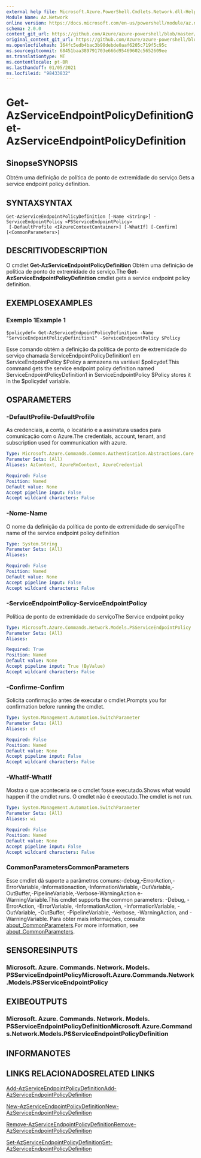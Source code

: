 ```yaml
---
external help file: Microsoft.Azure.PowerShell.Cmdlets.Network.dll-Help.xml
Module Name: Az.Network
online version: https://docs.microsoft.com/en-us/powershell/module/az.network/get-azserviceendpointpolicydefinition
schema: 2.0.0
content_git_url: https://github.com/Azure/azure-powershell/blob/master/src/Network/Network/help/Get-AzServiceEndpointPolicyDefinition.md
original_content_git_url: https://github.com/Azure/azure-powershell/blob/master/src/Network/Network/help/Get-AzServiceEndpointPolicyDefinition.md
ms.openlocfilehash: 164fc5edb4bac3b90debde0aaf6205c719f5c95c
ms.sourcegitcommit: 68451baa389791703e666d95469602c5652609ee
ms.translationtype: MT
ms.contentlocale: pt-BR
ms.lasthandoff: 01/05/2021
ms.locfileid: "98433832"
---
```

# <span data-ttu-id="e391c-101">Get-AzServiceEndpointPolicyDefinition</span><span class="sxs-lookup"><span data-stu-id="e391c-101">Get-AzServiceEndpointPolicyDefinition</span></span>

## <span data-ttu-id="e391c-102">Sinopse</span><span class="sxs-lookup"><span data-stu-id="e391c-102">SYNOPSIS</span></span>
<span data-ttu-id="e391c-103">Obtém uma definição de política de ponto de extremidade do serviço.</span><span class="sxs-lookup"><span data-stu-id="e391c-103">Gets a service endpoint policy definition.</span></span>

## <span data-ttu-id="e391c-104">SYNTAX</span><span class="sxs-lookup"><span data-stu-id="e391c-104">SYNTAX</span></span>

```
Get-AzServiceEndpointPolicyDefinition [-Name <String>] -ServiceEndpointPolicy <PSServiceEndpointPolicy>
 [-DefaultProfile <IAzureContextContainer>] [-WhatIf] [-Confirm] [<CommonParameters>]
```

## <span data-ttu-id="e391c-105">DESCRITIVO</span><span class="sxs-lookup"><span data-stu-id="e391c-105">DESCRIPTION</span></span>
<span data-ttu-id="e391c-106">O cmdlet **Get-AzServiceEndpointPolicyDefinition** Obtém uma definição de política de ponto de extremidade de serviço.</span><span class="sxs-lookup"><span data-stu-id="e391c-106">The **Get-AzServiceEndpointPolicyDefinition** cmdlet gets a service endpoint policy definition.</span></span>

## <span data-ttu-id="e391c-107">EXEMPLOS</span><span class="sxs-lookup"><span data-stu-id="e391c-107">EXAMPLES</span></span>

### <span data-ttu-id="e391c-108">Exemplo 1</span><span class="sxs-lookup"><span data-stu-id="e391c-108">Example 1</span></span>
```
$policydef= Get-AzServiceEndpointPolicyDefinition -Name "ServiceEndpointPolicyDefinition1" -ServiceEndpointPolicy $Policy
```

<span data-ttu-id="e391c-109">Esse comando obtém a definição da política de ponto de extremidade do serviço chamada ServiceEndpointPolicyDefinition1 em ServiceEndpointPolicy $Policy a armazena na variável $policydef.</span><span class="sxs-lookup"><span data-stu-id="e391c-109">This command gets the service endpoint policy definition named ServiceEndpointPolicyDefinition1 in ServiceEndpointPolicy $Policy stores it in the $policydef variable.</span></span>

## <span data-ttu-id="e391c-110">OS</span><span class="sxs-lookup"><span data-stu-id="e391c-110">PARAMETERS</span></span>

### <span data-ttu-id="e391c-111">-DefaultProfile</span><span class="sxs-lookup"><span data-stu-id="e391c-111">-DefaultProfile</span></span>
<span data-ttu-id="e391c-112">As credenciais, a conta, o locatário e a assinatura usados para comunicação com o Azure.</span><span class="sxs-lookup"><span data-stu-id="e391c-112">The credentials, account, tenant, and subscription used for communication with azure.</span></span>

```yaml
Type: Microsoft.Azure.Commands.Common.Authentication.Abstractions.Core.IAzureContextContainer
Parameter Sets: (All)
Aliases: AzContext, AzureRmContext, AzureCredential

Required: False
Position: Named
Default value: None
Accept pipeline input: False
Accept wildcard characters: False
```

### <span data-ttu-id="e391c-113">-Nome</span><span class="sxs-lookup"><span data-stu-id="e391c-113">-Name</span></span>
<span data-ttu-id="e391c-114">O nome da definição da política de ponto de extremidade do serviço</span><span class="sxs-lookup"><span data-stu-id="e391c-114">The name of the service endpoint policy definition</span></span>

```yaml
Type: System.String
Parameter Sets: (All)
Aliases:

Required: False
Position: Named
Default value: None
Accept pipeline input: False
Accept wildcard characters: False
```

### <span data-ttu-id="e391c-115">-ServiceEndpointPolicy</span><span class="sxs-lookup"><span data-stu-id="e391c-115">-ServiceEndpointPolicy</span></span>
<span data-ttu-id="e391c-116">Política de ponto de extremidade do serviço</span><span class="sxs-lookup"><span data-stu-id="e391c-116">The Service endpoint policy</span></span>

```yaml
Type: Microsoft.Azure.Commands.Network.Models.PSServiceEndpointPolicy
Parameter Sets: (All)
Aliases:

Required: True
Position: Named
Default value: None
Accept pipeline input: True (ByValue)
Accept wildcard characters: False
```

### <span data-ttu-id="e391c-117">-Confirme</span><span class="sxs-lookup"><span data-stu-id="e391c-117">-Confirm</span></span>
<span data-ttu-id="e391c-118">Solicita confirmação antes de executar o cmdlet.</span><span class="sxs-lookup"><span data-stu-id="e391c-118">Prompts you for confirmation before running the cmdlet.</span></span>

```yaml
Type: System.Management.Automation.SwitchParameter
Parameter Sets: (All)
Aliases: cf

Required: False
Position: Named
Default value: None
Accept pipeline input: False
Accept wildcard characters: False
```

### <span data-ttu-id="e391c-119">-WhatIf</span><span class="sxs-lookup"><span data-stu-id="e391c-119">-WhatIf</span></span>
<span data-ttu-id="e391c-120">Mostra o que aconteceria se o cmdlet fosse executado.</span><span class="sxs-lookup"><span data-stu-id="e391c-120">Shows what would happen if the cmdlet runs.</span></span> <span data-ttu-id="e391c-121">O cmdlet não é executado.</span><span class="sxs-lookup"><span data-stu-id="e391c-121">The cmdlet is not run.</span></span>

```yaml
Type: System.Management.Automation.SwitchParameter
Parameter Sets: (All)
Aliases: wi

Required: False
Position: Named
Default value: None
Accept pipeline input: False
Accept wildcard characters: False
```

### <span data-ttu-id="e391c-122">CommonParameters</span><span class="sxs-lookup"><span data-stu-id="e391c-122">CommonParameters</span></span>
<span data-ttu-id="e391c-123">Esse cmdlet dá suporte a parâmetros comuns:-debug,-ErrorAction,-ErrorVariable,-Informationaction,-InformationVariable,-OutVariable,-OutBuffer,-PipelineVariable,-Verbose-WarningAction e-WarningVariable.</span><span class="sxs-lookup"><span data-stu-id="e391c-123">This cmdlet supports the common parameters: -Debug, -ErrorAction, -ErrorVariable, -InformationAction, -InformationVariable, -OutVariable, -OutBuffer, -PipelineVariable, -Verbose, -WarningAction, and -WarningVariable.</span></span> <span data-ttu-id="e391c-124">Para obter mais informações, consulte [about_CommonParameters](http://go.microsoft.com/fwlink/?LinkID=113216).</span><span class="sxs-lookup"><span data-stu-id="e391c-124">For more information, see [about_CommonParameters](http://go.microsoft.com/fwlink/?LinkID=113216).</span></span>

## <span data-ttu-id="e391c-125">SENSORES</span><span class="sxs-lookup"><span data-stu-id="e391c-125">INPUTS</span></span>

### <span data-ttu-id="e391c-126">Microsoft. Azure. Commands. Network. Models. PSServiceEndpointPolicy</span><span class="sxs-lookup"><span data-stu-id="e391c-126">Microsoft.Azure.Commands.Network.Models.PSServiceEndpointPolicy</span></span>

## <span data-ttu-id="e391c-127">EXIBE</span><span class="sxs-lookup"><span data-stu-id="e391c-127">OUTPUTS</span></span>

### <span data-ttu-id="e391c-128">Microsoft. Azure. Commands. Network. Models. PSServiceEndpointPolicyDefinition</span><span class="sxs-lookup"><span data-stu-id="e391c-128">Microsoft.Azure.Commands.Network.Models.PSServiceEndpointPolicyDefinition</span></span>

## <span data-ttu-id="e391c-129">INFORMA</span><span class="sxs-lookup"><span data-stu-id="e391c-129">NOTES</span></span>

## <span data-ttu-id="e391c-130">LINKS RELACIONADOS</span><span class="sxs-lookup"><span data-stu-id="e391c-130">RELATED LINKS</span></span>

[<span data-ttu-id="e391c-131">Add-AzServiceEndpointPolicyDefinition</span><span class="sxs-lookup"><span data-stu-id="e391c-131">Add-AzServiceEndpointPolicyDefinition</span></span>](./Add-AzServiceEndpointPolicyDefinition.md)

[<span data-ttu-id="e391c-132">New-AzServiceEndpointPolicyDefinition</span><span class="sxs-lookup"><span data-stu-id="e391c-132">New-AzServiceEndpointPolicyDefinition</span></span>](./New-AzServiceEndpointPolicyDefinition.md)

[<span data-ttu-id="e391c-133">Remove-AzServiceEndpointPolicyDefinition</span><span class="sxs-lookup"><span data-stu-id="e391c-133">Remove-AzServiceEndpointPolicyDefinition</span></span>](./Remove-AzServiceEndpointPolicyDefinition.md)

[<span data-ttu-id="e391c-134">Set-AzServiceEndpointPolicyDefinition</span><span class="sxs-lookup"><span data-stu-id="e391c-134">Set-AzServiceEndpointPolicyDefinition</span></span>](./Set-AzServiceEndpointPolicyDefinition.md)
